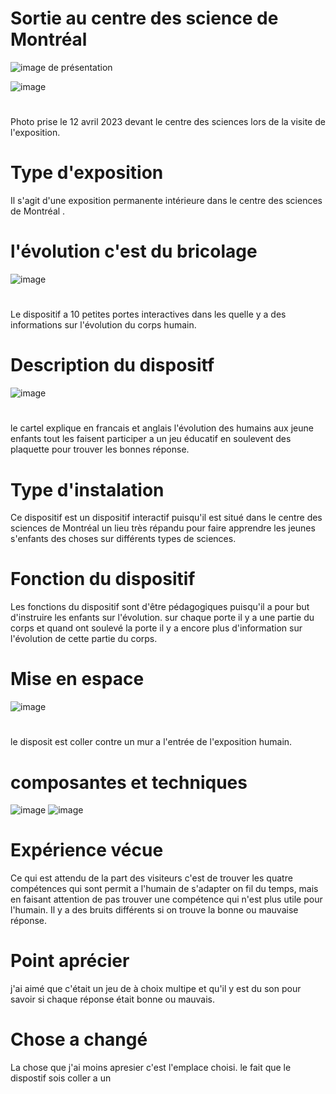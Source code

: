 # Sortie au centre des science de Montréal

![image de présentation](media/banniere_centre_des_sciences.png)



![image](media/groupe_entrée.jpg)
#
Photo prise le 12 avril 2023 devant le centre des sciences lors de la visite de l'exposition.
# Type d'exposition
Il s'agit d'une exposition permanente intérieure dans le centre des sciences de Montréal .

# l'évolution c'est du bricolage

![image](media/photo_du_dispositif.jpg)
#
Le dispositif a 10 petites portes interactives dans les quelle y a des informations sur l'évolution du corps humain.

# Description du dispositf
![image](media/cartel_dispositif.jpg)
#
le cartel explique en francais et anglais l'évolution des humains aux jeune enfants tout les faisent participer a un jeu éducatif en soulevent des plaquette pour trouver les bonnes réponse.

# Type d'instalation
Ce dispositif est un dispositif interactif puisqu'il est situé dans le centre des sciences de Montréal un lieu très répandu pour faire apprendre les jeunes s'enfants des choses sur différents types de sciences.

# Fonction du dispositif
Les fonctions du dispositif sont d'être pédagogiques puisqu'il a pour but d'instruire les enfants sur l'évolution. sur chaque porte il y a une partie du corps
et quand ont soulevé la porte il y a encore plus d'information sur l'évolution de cette partie du corps.
# Mise en espace
![image](media/photo_du_dispositif.jpg)
#
le disposit est coller contre un mur a l'entrée de l'exposition humain.
# composantes et techniques
![image](media/photo_du_dispositif_systeme.jpg)
![image](media/photo_du_dispositif_systeme2.jpg)

#  Expérience vécue
Ce qui est attendu de la part des visiteurs c'est de trouver les quatre compétences qui sont permit a l'humain de s'adapter on fil du temps, mais en faisant attention de pas trouver une compétence qui n'est plus utile pour l'humain. Il y a des bruits différents si on trouve la bonne ou mauvaise réponse.
# Point aprécier 
j'ai aimé que c'était un jeu de à choix multipe et qu'il y est du son pour savoir si chaque réponse était bonne ou mauvais.
# Chose a changé
La chose que j'ai moins apresier c'est l'emplace choisi. le fait que le dispostif sois coller a un 
